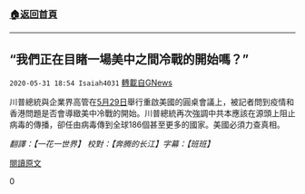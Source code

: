 ###  [:house:返回首頁](https://github.com/ourhimalayas/txt)
---

## “我們正在目睹一場美中之間冷戰的開始嗎？”
`2020-05-31 18:54 Isaiah4031` [轉載自GNews](https://gnews.org/zh-hant/218923/)

川普總統與企業界高管在[5月29日](https://www.youtube.com/watch?v=vzr8RmA4fBA)舉行重啟美國的圓桌會議上，被記者問到疫情和香港問題是否會導緻美中冷戰的開始。川普總統再次強調中共本應該在源頭上阻止病毒的傳播，卻任由病毒傳到全球186個甚至更多的國家。美國必須力查真相。

*翻譯：【一花一世界】 校對：【奔腾的长江】字幕：【班班】*

[閱讀原文](https://www.whitehouse.gov/briefings-statements/remarks-president-trump-roundtable-discussion-industry-executives-reopening/)

0
